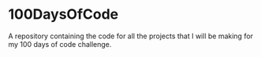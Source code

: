 # 100DaysOfCode
A repository containing the code for all the projects that I will be making for my 100 days of code challenge. 
